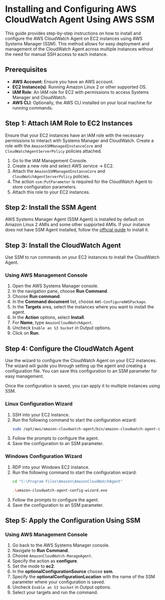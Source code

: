 # Installing and Configuring AWS CloudWatch Agent Using AWS SSM

This guide provides step-by-step instructions on how to install and configure the AWS CloudWatch Agent on EC2 instances using AWS Systems Manager (SSM). This method allows for easy deployment and management of the CloudWatch Agent across multiple instances without the need for manual SSH access to each instance.

## Prerequisites

-   **AWS Account**: Ensure you have an AWS account.
-   **EC2 Instance(s)**: Running Amazon Linux 2 or other supported OS.
-   **IAM Role**: An IAM role for EC2 with permissions to access Systems Manager and CloudWatch.
-   **AWS CLI**: Optionally, the AWS CLI installed on your local machine for running commands.

## Step 1: Attach IAM Role to EC2 Instances

Ensure that your EC2 instances have an IAM role with the necessary permissions to interact with Systems Manager and CloudWatch. Create a role with the `AmazonSSMManagedInstanceCore` and `CloudWatchAgentServerPolicy` policies attached.

1. Go to the IAM Management Console.
2. Create a new role and select AWS service -> EC2.
3. Attach the `AmazonSSMManagedInstanceCore` and `CloudWatchAgentServerPolicy` policies.
4. The action `ssm:PutParameter` is required for the CloudWatch Agent to store configuration parameters.
5. Attach this role to your EC2 instances.

## Step 2: Install the SSM Agent

AWS Systems Manager Agent (SSM Agent) is installed by default on Amazon Linux 2 AMIs and some other supported AMIs. If your instance does not have SSM Agent installed, follow the [official guide](https://docs.aws.amazon.com/systems-manager/latest/userguide/ssm-agent.html) to install it.

## Step 3: Install the CloudWatch Agent

Use SSM to run commands on your EC2 instances to install the CloudWatch Agent.

### Using AWS Management Console

1. Open the AWS Systems Manager console.
2. In the navigation pane, choose **Run Command**.
3. Choose **Run command**.
4. In the **Command document** list, choose `AWS-ConfigureAWSPackage`.
5. In the **Targets** area, select the instances where you want to install the agent.
6. In the **Action** options, select **Install**.
7. For **Name**, type `AmazonCloudWatchAgent`.
8. Uncheck `Enable an S3 bucket` in Output options.
9. Click on **Run**.

## Step 4: Configure the CloudWatch Agent

Use the wizard to configure the CloudWatch Agent on your EC2 instances. The wizard will guide you through setting up the agent and creating a configuration file. You can save this configuration to an SSM parameter for easy management.

Once the configuration is saved, you can apply it to multiple instances using SSM.

### Linux Configuration Wizard

1. SSH into your EC2 instance.
2. Run the following command to start the configuration wizard:
    ```sh
    sudo /opt/aws/amazon-cloudwatch-agent/bin/amazon-cloudwatch-agent-config-wizard
    ```
3. Follow the prompts to configure the agent.
4. Save the configuration to an SSM parameter.

### Windows Configuration Wizard

1. RDP into your Windows EC2 instance.
2. Run the following command to start the configuration wizard:
    ```sh
    cd "C:\Program Files\Amazon\AmazonCloudWatchAgent"
    ```
    ```sh
    .\amazon-cloudwatch-agent-config-wizard.exe
    ```
3. Follow the prompts to configure the agent.
4. Save the configuration to an SSM parameter.

## Step 5: Apply the Configuration Using SSM

### Using AWS Management Console

1. Go back to the AWS Systems Manager console.
2. Navigate to **Run Command**.
3. Choose `AmazonCloudWatch-ManageAgent`.
4. Specify the action as **configure**.
5. Set the mode to **ec2**.
6. In the **optionalConfigurationSource** choose **ssm**.
7. Specify the **optionalConfigurationLocation** with the name of the SSM parameter where your configuration is saved.
8. Uncheck `Enable an S3 bucket` in Output options.
9. Select your targets and run the command.
